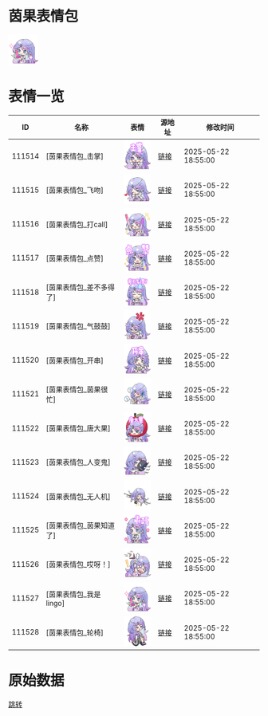 # 茵果表情包

<img src="./cover.png" height="60" alt="cover" />

# 表情一览

|ID|名称|表情|源地址|修改时间|
|----|----|----|----|----|
|111514|[茵果表情包_击掌]|<img src="./pic/111514_%5B茵果表情包_击掌%5D.png" height="60" alt="击掌"/>|[链接](https://i0.hdslb.com/bfs/garb/61e780b2b3d2079f1993c28a84cad88dea17c65b.png)|2025-05-22 18:55:00|
|111515|[茵果表情包_飞吻]|<img src="./pic/111515_%5B茵果表情包_飞吻%5D.png" height="60" alt="飞吻"/>|[链接](https://i0.hdslb.com/bfs/garb/e5ceb8491ace28a3e1950c3e9576d940e64cea1c.png)|2025-05-22 18:55:00|
|111516|[茵果表情包_打call]|<img src="./pic/111516_%5B茵果表情包_打call%5D.png" height="60" alt="打call"/>|[链接](https://i0.hdslb.com/bfs/garb/617ad88db4610cfbbc7d4c2830098a47986520bb.png)|2025-05-22 18:55:00|
|111517|[茵果表情包_点赞]|<img src="./pic/111517_%5B茵果表情包_点赞%5D.png" height="60" alt="点赞"/>|[链接](https://i0.hdslb.com/bfs/garb/3df465c946288c51f6cc4f4273afe0c1d8318827.png)|2025-05-22 18:55:00|
|111518|[茵果表情包_差不多得了]|<img src="./pic/111518_%5B茵果表情包_差不多得了%5D.png" height="60" alt="差不多得了"/>|[链接](https://i0.hdslb.com/bfs/garb/767211d194330e3c5af44e88635f816662a65749.png)|2025-05-22 18:55:00|
|111519|[茵果表情包_气鼓鼓]|<img src="./pic/111519_%5B茵果表情包_气鼓鼓%5D.png" height="60" alt="气鼓鼓"/>|[链接](https://i0.hdslb.com/bfs/garb/c718f39b25c054d244a5bb5661bda0a50c315854.png)|2025-05-22 18:55:00|
|111520|[茵果表情包_开串]|<img src="./pic/111520_%5B茵果表情包_开串%5D.png" height="60" alt="开串"/>|[链接](https://i0.hdslb.com/bfs/garb/ba880789451c4f2b80a388e46703114c65e4fb8b.png)|2025-05-22 18:55:00|
|111521|[茵果表情包_茵果很忙]|<img src="./pic/111521_%5B茵果表情包_茵果很忙%5D.png" height="60" alt="茵果很忙"/>|[链接](https://i0.hdslb.com/bfs/garb/3c3585e755543c967f4deffb5aaa31fcf4a8792c.png)|2025-05-22 18:55:00|
|111522|[茵果表情包_唐大果]|<img src="./pic/111522_%5B茵果表情包_唐大果%5D.png" height="60" alt="唐大果"/>|[链接](https://i0.hdslb.com/bfs/garb/ef1786b2532127df630a1205f5616b7bf511dc33.png)|2025-05-22 18:55:00|
|111523|[茵果表情包_人变鬼]|<img src="./pic/111523_%5B茵果表情包_人变鬼%5D.png" height="60" alt="人变鬼"/>|[链接](https://i0.hdslb.com/bfs/garb/653b6bb8b4a7d7d01c29f296d6437f84d36aed1c.png)|2025-05-22 18:55:00|
|111524|[茵果表情包_无人机]|<img src="./pic/111524_%5B茵果表情包_无人机%5D.png" height="60" alt="无人机"/>|[链接](https://i0.hdslb.com/bfs/garb/ea2439ca268dc40e4019f68d6ed8232149ca4251.png)|2025-05-22 18:55:00|
|111525|[茵果表情包_茵果知道了]|<img src="./pic/111525_%5B茵果表情包_茵果知道了%5D.png" height="60" alt="茵果知道了"/>|[链接](https://i0.hdslb.com/bfs/garb/e75ca1618f7bea8ecef9b98d9487b9866a3c9d36.png)|2025-05-22 18:55:00|
|111526|[茵果表情包_哎呀！]|<img src="./pic/111526_%5B茵果表情包_哎呀！%5D.png" height="60" alt="哎呀！"/>|[链接](https://i0.hdslb.com/bfs/garb/070cd3aa867f137d395f1c68fa414432dd1955f9.png)|2025-05-22 18:55:00|
|111527|[茵果表情包_我是lingo]|<img src="./pic/111527_%5B茵果表情包_我是lingo%5D.png" height="60" alt="我是lingo"/>|[链接](https://i0.hdslb.com/bfs/garb/81b3db1915159be88d9f0faea2a806f02ce909b4.png)|2025-05-22 18:55:00|
|111528|[茵果表情包_轮椅]|<img src="./pic/111528_%5B茵果表情包_轮椅%5D.png" height="60" alt="轮椅"/>|[链接](https://i0.hdslb.com/bfs/garb/c4836a79b4891615c4b74581bf3fca11a9e5d0f2.png)|2025-05-22 18:55:00|

# 原始数据

[跳转](./raw.json)


